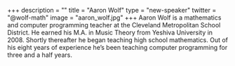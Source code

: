 +++
description = ""
title = "Aaron Wolf"
type = "new-speaker"
twitter = "@wolf-math"
image = "aaron_wolf.jpg"
+++
Aaron Wolf is a mathematics and computer programming teacher at the Cleveland Metropolitan School District. He earned his M.A. in Music Theory from Yeshiva University in 2008. Shortly thereafter he began teaching high school mathematics. Out of his eight years of experience he’s been teaching computer programming for three and a half years.